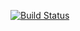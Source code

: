 [![Build Status](http://jenkins.otenv.com:8080/job/puppet-modules-prs/badge/icon)](http://jenkins.otenv.com:8080/job/puppet-modules-prs/)
